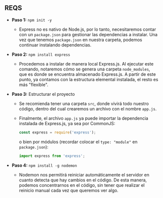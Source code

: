 ## REQS

- **Paso 1:** `npm init -y`
  - Express no es nativo de Node.js, por lo tanto, necesitaremos contar con un `package.json` para gestionar las dependencias a instalar. Una vez que tenemos `package.json` en nuestra carpeta, podemos continuar instalando dependencias.

- **Paso 2:** `npm install express`
  - Procedemos a instalar de manera local Express.js. Al ejecutar este comando, notaremos cómo se genera una carpeta `node_modules`, que es donde se encuentra almacenado Express.js. A partir de este punto, ya contamos con la estructura elemental instalada, el resto es más "flexible".

- **Paso 3:** Estructurar el proyecto
  - Se recomienda tener una carpeta `src`, donde vivirá todo nuestro código, dentro del cual crearemos un archivo con el nombre `app.js`.

  - Finalmente, el archivo `app.js` ya puede importar la dependencia instalada de Express.js, ya sea por CommonJS:
    ```javascript
    const express = require('express');
    ```
    o bien por módulos (recordar colocar el `type: "module"` en `package.json`):
    ```javascript
    import express from 'express';
    ```
- **Paso 4:** `npm install -g nodemon`
  - Nodemon nos permitirá reiniciar automáticamente el servidor en cuanto detecta que hay cambios en el código. 
    De esta manera, podemos concentrarnos en el código, sin tener que realizar el reinicio manual cada vez que queremos ver algo. 
